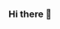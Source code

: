 ### Hi there 👋

<!--
**rammohanbethi/rammohanbethi** is a ✨ _special_ ✨ repository because its `README.md` (this file) appears on your GitHub profile.

Here are some ideas to get you started:

- 🔭 I’m currently working as Machine Learning Enginerr.
- 📫 How to reach me: linkedin.com/in/rammohan-bethi-9160/

